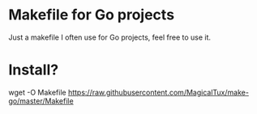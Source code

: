 # Makefile for Go projects

Just a makefile I often use for Go projects, feel free to use it.

# Install?

wget -O Makefile https://raw.githubusercontent.com/MagicalTux/make-go/master/Makefile
